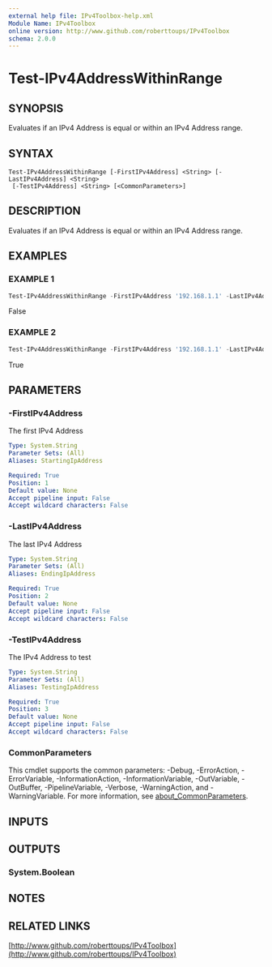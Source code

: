 ```yaml
---
external help file: IPv4Toolbox-help.xml
Module Name: IPv4Toolbox
online version: http://www.github.com/roberttoups/IPv4Toolbox
schema: 2.0.0
---
```


# Test-IPv4AddressWithinRange

## SYNOPSIS
Evaluates if an IPv4 Address is equal or within an IPv4 Address range.

## SYNTAX

```
Test-IPv4AddressWithinRange [-FirstIPv4Address] <String> [-LastIPv4Address] <String>
 [-TestIPv4Address] <String> [<CommonParameters>]
```

## DESCRIPTION
Evaluates if an IPv4 Address is equal or within an IPv4 Address range.

## EXAMPLES

### EXAMPLE 1
```powershell
Test-IPv4AddressWithinRange -FirstIPv4Address '192.168.1.1' -LastIPv4Address '192.168.5.21' -TestIPv4Address '192.168.6.1'
```

False

### EXAMPLE 2
```powershell
Test-IPv4AddressWithinRange -FirstIPv4Address '192.168.1.1' -LastIPv4Address '192.168.1.50' -TestIPv4Address '192.168.1.20'
```

True

## PARAMETERS

### -FirstIPv4Address
The first IPv4 Address

```yaml
Type: System.String
Parameter Sets: (All)
Aliases: StartingIpAddress

Required: True
Position: 1
Default value: None
Accept pipeline input: False
Accept wildcard characters: False
```

### -LastIPv4Address
The last IPv4 Address

```yaml
Type: System.String
Parameter Sets: (All)
Aliases: EndingIpAddress

Required: True
Position: 2
Default value: None
Accept pipeline input: False
Accept wildcard characters: False
```

### -TestIPv4Address
The IPv4 Address to test

```yaml
Type: System.String
Parameter Sets: (All)
Aliases: TestingIpAddress

Required: True
Position: 3
Default value: None
Accept pipeline input: False
Accept wildcard characters: False
```

### CommonParameters
This cmdlet supports the common parameters: -Debug, -ErrorAction, -ErrorVariable, -InformationAction, -InformationVariable, -OutVariable, -OutBuffer, -PipelineVariable, -Verbose, -WarningAction, and -WarningVariable. For more information, see [about_CommonParameters](http://go.microsoft.com/fwlink/?LinkID=113216).

## INPUTS

## OUTPUTS

### System.Boolean
## NOTES

## RELATED LINKS

[http://www.github.com/roberttoups/IPv4Toolbox](http://www.github.com/roberttoups/IPv4Toolbox)

